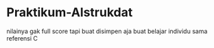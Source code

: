 # Praktikum-Alstrukdat
nilainya gak full score tapi buat disimpen aja buat belajar individu sama referensi C
